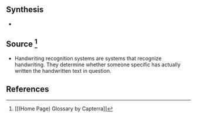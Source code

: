 ## Synthesis
- 
## Source [^1]
- Handwriting recognition systems are systems that recognize handwriting. They determine whether someone specific has actually written the handwritten text in question.
## References

[^1]: [[(Home Page) Glossary by Capterra]]
